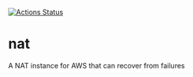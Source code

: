 [![Actions Status](https://github.com/martoc/nat/workflows/Cloudformation/badge.svg)](https://github.com/martoc/nat/actions)

# nat

A NAT instance for AWS that can recover from failures
